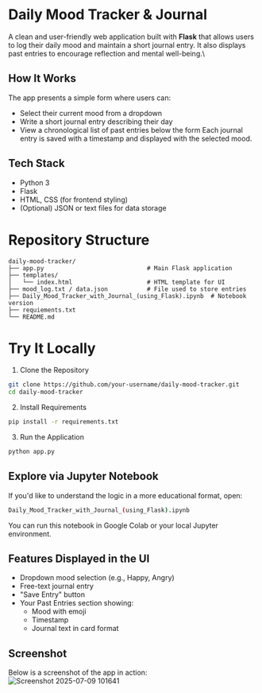 # Daily Mood Tracker & Journal
A clean and user-friendly web application built with **Flask** that allows users to log their daily mood and maintain a short journal entry. It also displays past entries to encourage reflection and mental well-being.\

## How It Works
The app presents a simple form where users can:
- Select their current mood from a dropdown
- Write a short journal entry describing their day
- View a chronological list of past entries below the form
Each journal entry is saved with a timestamp and displayed with the selected mood.

## Tech Stack
- Python 3
- Flask
- HTML, CSS (for frontend styling)
- (Optional) JSON or text files for data storage

# Repository Structure
```plaintext
daily-mood-tracker/
├── app.py                             # Main Flask application
├── templates/
│   └── index.html                     # HTML template for UI
├── mood_log.txt / data.json           # File used to store entries
├── Daily_Mood_Tracker_with_Journal_(using_Flask).ipynb  # Notebook version
├── requiements.txt
└── README.md
```

# Try It Locally
1. Clone the Repository
```bash
git clone https://github.com/your-username/daily-mood-tracker.git
cd daily-mood-tracker
```
2. Install Requirements
```bash
pip install -r requirements.txt
```
3. Run the Application
```bash
python app.py
```

## Explore via Jupyter Notebook
If you'd like to understand the logic in a more educational format, open:

```bash
Daily_Mood_Tracker_with_Journal_(using_Flask).ipynb
```
You can run this notebook in Google Colab or your local Jupyter environment.

## Features Displayed in the UI
- Dropdown mood selection (e.g., Happy, Angry)
- Free-text journal entry
- "Save Entry" button
- Your Past Entries section showing:
  - Mood with emoji
  - Timestamp
  - Journal text in card format

## Screenshot
Below is a screenshot of the app in action:
![Screenshot 2025-07-09 101641](https://github.com/user-attachments/assets/bd9465b5-3d2e-42a1-bddf-0a70a432e83d)
